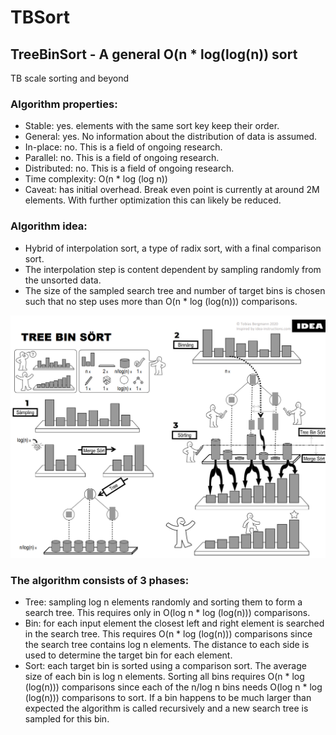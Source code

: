# TBSort
## TreeBinSort - A general O(n * log(log(n)) sort
TB scale sorting and beyond

### Algorithm properties:
- Stable: yes. elements with the same sort key keep their order.
- General: yes. No information about the distribution of data is assumed.
- In-place: no. This is a field of ongoing research.
- Parallel: no. This is a field of ongoing research.
- Distributed: no. This is a field of ongoing research.
- Time complexity: O(n * log (log n))
- Caveat: has initial overhead. Break even point is currently at around 2M elements. With further optimization this can likely be reduced.

### Algorithm idea:
- Hybrid of interpolation sort, a type of radix sort, with a final comparison sort.
- The interpolation step is content dependent by sampling randomly from the unsorted data.
- The size of the sampled search tree and number of target bins is chosen such that no step uses more than O(n * log (log(n))) comparisons.

![IDEA Style explanation](TBSort_IDEA.png)
### The algorithm consists of 3 phases:
- Tree: sampling log n elements randomly and sorting them to form a search tree. This requires only in O(log n * log (log(n))) comparisons.
- Bin: for each input element the closest left and right element is searched in the search tree. This requires O(n * log (log(n))) comparisons since the search tree contains log n elements. The distance to each side is used to determine the target bin for each element.
- Sort: each target bin is sorted using a comparison sort. The average size of each bin is log n elements. Sorting all bins requires O(n * log (log(n))) comparisons since each of the n/log n bins needs O(log n * log (log(n))) comparisons to sort. If a bin happens to be much larger than expected the algorithm is called recursively and a new search tree is sampled for this bin.

